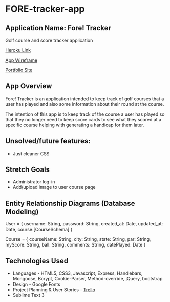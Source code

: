 # FORE-tracker-app

## Application Name: Fore! Tracker

Golf course and score tracker application

[Heroku Link](https://mighty-island-41722.herokuapp.com/users)

[App Wireframe](http://imgur.com/H6xhXJ3)

[Portfolio Site](http://julian-ireland-chandler.bitballoon.com/)
## App Overview

Fore! Tracker is an application intended to keep track of golf courses that a user has played and also some information about their round at the course.

The intention of this app is to keep track of the course a user has played so that they no longer need to keep score cards to see what they scored at a specific course helping with generating a handicap for them later.

## Unsolved/future features:
* Just cleaner CSS


## Stretch Goals
* Administrator log-in
* Add/upload image to user course page


## Entity Relationship Diagrams (Database Modeling)

User = {
  username: String,
  password: String,
  created_at: Date,
  updated_at: Date,
  course:[CourseSchema]
}

Course = {
    courseName: String,
    city: String,
    state: String,
    par: String,
    myScore: String,
    ball: String,
    comments: String,
    datePlayed: Date
}


## Technologies Used

  * Languages - HTML5, CSS3, Javascript, Express, Handlebars, Mongoose, Bcrypt, Cookie-Parser, Method-override, jQuery, bootstrap
  * Design -  Google Fonts
  * Project Planning & User Stories - [Trello](https://trello.com/b/DjHs2r0x/wdi-project-two)
  * Sublime Text 3










